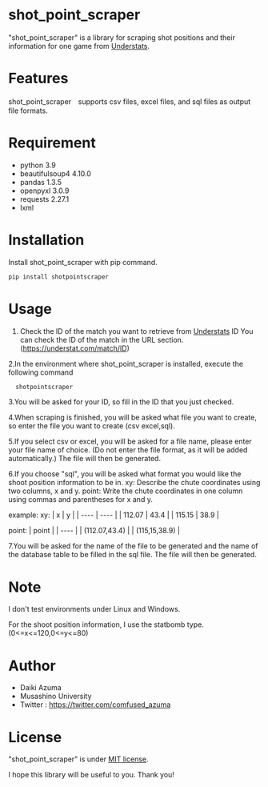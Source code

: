 # shot_point_scraper　

"shot_point_scraper" is a library for scraping shot positions and their information for one game from [Understats](https://understat.com/). 

# Features
 
shot_point_scraper　supports csv files, excel files, and sql files as output file formats.
 
# Requirement
 
* python 3.9
* beautifulsoup4 4.10.0
* pandas 1.3.5
* openpyxl 3.0.9
* requests 2.27.1
* lxml
 
# Installation
 
 Install shot_point_scraper with pip command.
 
```zsh
pip install shotpointscraper
```
 
# Usage
 
 1. Check the ID of the match you want to retrieve from [Understats](https://understat.com/)
   ID You can check the ID of the match in the URL section.(https://understat.com/match/ID)

 2.In the environment where shot_point_scraper is installed, execute the following command

   ```zsh
     shotpointscraper
   ```
  3.You will be asked for your ID, so fill in the ID that you just checked.

 4.When scraping is finished, you will be asked what file you want to create, so enter the file you want to create (csv excel,sql).

 5.If you select csv or excel, you will be asked for a file name, please enter your file name of choice. (Do not enter the file format, as it will be added automatically.)
 The file will then be generated.

 6.If you choose "sql", you will be asked what format you would like the  shoot position information to be in.
   xy: Describe the chute coordinates using two columns, x and y.
   point: Write the chute coordinates in one column using commas and parentheses for x and y.

example:
 xy:
|  x  |  y  |
| ---- | ---- |
|  112.07  |  43.4  |
|  115.15  |  38.9  |

 point:
|  point  |
| ---- |
|  (112.07,43.4)  |
|  (115,15,38.9)  |
    
 7.You will be asked for the name of the file to be generated and the name of the database table to be filled in the sql file.
 The file will then be generated.

# Note
 
I don't test environments under Linux and Windows.

For the shoot position information, I use the statbomb type.(0<=x<=120,0<=y<=80)
 
# Author

* Daiki Azuma 
* Musashino University
* Twitter : https://twitter.com/comfused_azuma

# License
 
"shot_point_scraper" is under [MIT license](https://en.wikipedia.org/wiki/MIT_License).

I hope this library will be useful to you.
Thank you!
